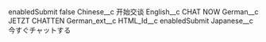 <?xml version="1.0" encoding="UTF-8"?>
<CustomMetadata xmlns="http://soap.sforce.com/2006/04/metadata" xmlns:xsi="http://www.w3.org/2001/XMLSchema-instance" xmlns:xsd="http://www.w3.org/2001/XMLSchema">
    <label>enabledSubmit</label>
    <protected>false</protected>
    <values>
        <field>Chinese__c</field>
        <value xsi:type="xsd:string">开始交谈</value>
    </values>
    <values>
        <field>English__c</field>
        <value xsi:type="xsd:string">CHAT NOW</value>
    </values>
    <values>
        <field>German__c</field>
        <value xsi:type="xsd:string">JETZT CHATTEN</value>
    </values>
    <values>
        <field>German_ext__c</field>
        <value xsi:nil="true"/>
    </values>
    <values>
        <field>HTML_Id__c</field>
        <value xsi:type="xsd:string">enabledSubmit</value>
    </values>
    <values>
        <field>Japanese__c</field>
        <value xsi:type="xsd:string">今すぐチャットする</value>
    </values>
</CustomMetadata>
